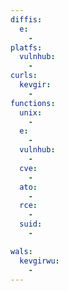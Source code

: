 ```yaml
---
diffis:
  e:
    -
platfs:
  vulnhub:
    -
curls:
  kevgir:
    -
functions:
  unix:
    -
  e:
    -
  vulnhub:
    -
  cve:
    -
  ato:
    -
  rce:
    -
  suid:
    -

wals:
  kevgirwu:
    -
---
```

